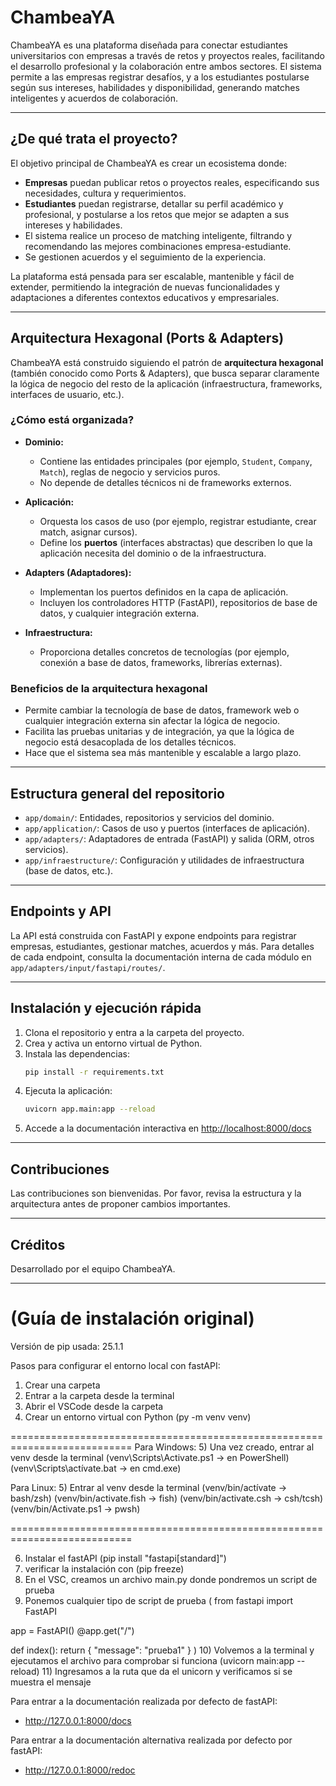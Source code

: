 # ChambeaYA

ChambeaYA es una plataforma diseñada para conectar estudiantes universitarios con empresas a través de retos y proyectos reales, facilitando el desarrollo profesional y la colaboración entre ambos sectores. El sistema permite a las empresas registrar desafíos, y a los estudiantes postularse según sus intereses, habilidades y disponibilidad, generando matches inteligentes y acuerdos de colaboración.

---

## ¿De qué trata el proyecto?

El objetivo principal de ChambeaYA es crear un ecosistema donde:
- **Empresas** puedan publicar retos o proyectos reales, especificando sus necesidades, cultura y requerimientos.
- **Estudiantes** puedan registrarse, detallar su perfil académico y profesional, y postularse a los retos que mejor se adapten a sus intereses y habilidades.
- El sistema realice un proceso de matching inteligente, filtrando y recomendando las mejores combinaciones empresa-estudiante.
- Se gestionen acuerdos y el seguimiento de la experiencia.

La plataforma está pensada para ser escalable, mantenible y fácil de extender, permitiendo la integración de nuevas funcionalidades y adaptaciones a diferentes contextos educativos y empresariales.

---

## Arquitectura Hexagonal (Ports & Adapters)

ChambeaYA está construido siguiendo el patrón de **arquitectura hexagonal** (también conocido como Ports & Adapters), que busca separar claramente la lógica de negocio del resto de la aplicación (infraestructura, frameworks, interfaces de usuario, etc.).

### ¿Cómo está organizada?

- **Dominio:**
  - Contiene las entidades principales (por ejemplo, `Student`, `Company`, `Match`), reglas de negocio y servicios puros.
  - No depende de detalles técnicos ni de frameworks externos.

- **Aplicación:**
  - Orquesta los casos de uso (por ejemplo, registrar estudiante, crear match, asignar cursos).
  - Define los **puertos** (interfaces abstractas) que describen lo que la aplicación necesita del dominio o de la infraestructura.

- **Adapters (Adaptadores):**
  - Implementan los puertos definidos en la capa de aplicación.
  - Incluyen los controladores HTTP (FastAPI), repositorios de base de datos, y cualquier integración externa.

- **Infraestructura:**
  - Proporciona detalles concretos de tecnologías (por ejemplo, conexión a base de datos, frameworks, librerías externas).

### Beneficios de la arquitectura hexagonal
- Permite cambiar la tecnología de base de datos, framework web o cualquier integración externa sin afectar la lógica de negocio.
- Facilita las pruebas unitarias y de integración, ya que la lógica de negocio está desacoplada de los detalles técnicos.
- Hace que el sistema sea más mantenible y escalable a largo plazo.

---

## Estructura general del repositorio

- `app/domain/`: Entidades, repositorios y servicios del dominio.
- `app/application/`: Casos de uso y puertos (interfaces de aplicación).
- `app/adapters/`: Adaptadores de entrada (FastAPI) y salida (ORM, otros servicios).
- `app/infraestructure/`: Configuración y utilidades de infraestructura (base de datos, etc.).

---

## Endpoints y API

La API está construida con FastAPI y expone endpoints para registrar empresas, estudiantes, gestionar matches, acuerdos y más. Para detalles de cada endpoint, consulta la documentación interna de cada módulo en `app/adapters/input/fastapi/routes/`.

---

## Instalación y ejecución rápida

1. Clona el repositorio y entra a la carpeta del proyecto.
2. Crea y activa un entorno virtual de Python.
3. Instala las dependencias:
   ```sh
   pip install -r requirements.txt
   ```
4. Ejecuta la aplicación:
   ```sh
   uvicorn app.main:app --reload
   ```
5. Accede a la documentación interactiva en [http://localhost:8000/docs](http://localhost:8000/docs)

---

## Contribuciones

Las contribuciones son bienvenidas. Por favor, revisa la estructura y la arquitectura antes de proponer cambios importantes.

---

## Créditos

Desarrollado por el equipo ChambeaYA.

---

# (Guía de instalación original)

Versión de pip usada: 25.1.1

Pasos para configurar el entorno local con fastAPI:
1) Crear una carpeta
2) Entrar a la carpeta desde la terminal
3) Abrir el VSCode desde la carpeta
4) Crear un entorno virtual con Python (py -m venv venv)

===========================================================================
Para Windows:
5) Una vez creado, entrar al venv desde la terminal 
(venv\Scripts\Activate.ps1 -> en PowerShell)
(venv\Scripts\actívate.bat -> en cmd.exe)

Para Linux:
5) Entrar al venv desde la terminal
(venv/bin/actívate -> bash/zsh)
(venv/bin/activate.fish -> fish)
(venv/bin/activate.csh -> csh/tcsh)
(venv/bin/Activate.ps1 -> pwsh)

===========================================================================

6) Instalar el fastAPI (pip install "fastapi[standard]")
7) verificar la instalación con (pip freeze)
8) En el VSC, creamos un archivo main.py donde pondremos un script de prueba
9) Ponemos cualquier tipo de script de prueba (
from fastapi import FastAPI

app = FastAPI()
@app.get("/")

def index():
    return {
        "message": "prueba1"
    }
)
10) Volvemos a la terminal y ejecutamos el archivo para comprobar si funciona (uvicorn main:app --reload)
11) Ingresamos a la ruta que da el unicorn y verificamos si se muestra el mensaje

Para entrar a la documentación realizada por defecto de fastAPI:
- http://127.0.0.1:8000/docs

Para entrar a la documentación alternativa realizada por defecto por fastAPI:
- http://127.0.0.1:8000/redoc